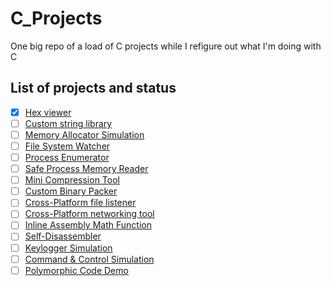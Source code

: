 # C_Projects
One big repo of a load of C projects while I refigure out what I'm doing with C 

## List of projects and status                
- [x] [Hex viewer](./hex_viewer/)
- [ ] [Custom string library](./custom_string_library/)
- [ ] [Memory Allocator Simulation](./memory_allocator_simulation/)
- [ ] [File System Watcher](./file_system_watcher/)
- [ ] [Process Enumerator](./process_enumerator/)
- [ ] [Safe Process Memory Reader](./safe_process_memory_reader/)
- [ ] [Mini Compression Tool](./mini_compression_tool/)
- [ ] [Custom Binary Packer](./custom_binary_packer/)
- [ ] [Cross-Platform file listener](./cross_platform_file_listener/)
- [ ] [Cross-Platform networking tool](./cross_platform_networking_tool/)
- [ ] [Inline Assembly Math Function](./inline_assembly_math_function/)
- [ ] [Self-Disassembler](./self_disassembler/)
- [ ] [Keylogger Simulation](./keylogger_simulation/)
- [ ] [Command & Control Simulation](./command_and_control_simulation/)
- [ ] [Polymorphic Code Demo](./polymorphic_code_demo/)
